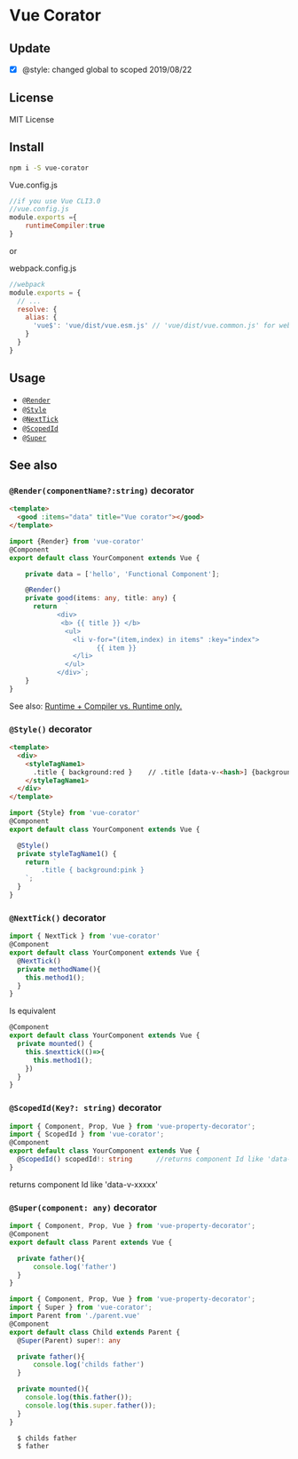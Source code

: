 # Vue Corator


## Update
- [x] @style: changed global to scoped  2019/08/22


## License

MIT License

## Install

```bash
npm i -S vue-corator
```

Vue.config.js
```js
//if you use Vue CLI3.0
//vue.config.js
module.exports ={
    runtimeCompiler:true
}
```
or

webpack.config.js
``` js
//webpack
module.exports = {
  // ...
  resolve: {
    alias: {
      'vue$': 'vue/dist/vue.esm.js' // 'vue/dist/vue.common.js' for webpack 1
    }
  }
}
```

## Usage

- [`@Render`](#Render)
- [`@Style`](#Style)   
- [`@NextTick`](#NextTick)
- [`@ScopedId`](#ScopedId)
- [`@Super`](#Super)

## See also

### <a id="Render"></a> `@Render(componentName?:string)` decorator


```html
<template>
  <good :items="data" title="Vue corator"></good>
</template>
```

```ts
import {Render} from 'vue-corator'
@Component
export default class YourComponent extends Vue {

    private data = ['hello', 'Functional Component'];

    @Render()
    private good(items: any, title: any) {
      return  `
            <div>
             <b> {{ title }} </b>
              <ul>
                <li v-for="(item,index) in items" :key="index">
                      {{ item }}
                </li>
              </ul>
            </div>`;
    }
}
``` 

See also: [Runtime + Compiler vs. Runtime only.](https://vuejs.org/v2/guide/installation.html#Runtime-Compiler-vs-Runtime-only)


### <a id="Style"></a> `@Style()` decorator

```html
<template>
  <div>
    <styleTagName1>
      .title { background:red }    // .title [data-v-<hash>] {background:red}
    </styleTagName1>   
  </div>
</template>
```

```ts
import {Style} from 'vue-corator'
@Component
export default class YourComponent extends Vue {

  @Style()
  private styleTagName1() {
    return `
        .title { background:pink }
    `;
  }
}
```

### <a id="NextTick"></a> `@NextTick()` decorator

```ts
import { NextTick } from 'vue-corator'
@Component
export default class YourComponent extends Vue {
  @NextTick()
  private methodName(){
    this.method1();
  }
}
```
Is equivalent

```ts
@Component
export default class YourComponent extends Vue {
  private mounted() {
    this.$nexttick(()=>{
      this.method1();
    })
  }
}
```

### <a id="ScopedId"></a> `@ScopedId(Key?: string)` decorator

```ts
import { Component, Prop, Vue } from 'vue-property-decorator';
import { ScopedId } from 'vue-corator';
@Component
export default class YourComponent extends Vue {
  @ScopedId() scopedId!: string      //returns component Id like 'data-v-xxxxx'
}
```
returns component Id like 'data-v-xxxxx'



### <a id="Super"></a> `@Super(component: any)` decorator

```ts
import { Component, Prop, Vue } from 'vue-property-decorator';
@Component
export default class Parent extends Vue {

  private father(){
      console.log('father')
  }
}
```

```ts
import { Component, Prop, Vue } from 'vue-property-decorator';
import { Super } from 'vue-corator';
import Parent from './parent.vue'
@Component
export default class Child extends Parent {
  @Super(Parent) super!: any  

  private father(){
      console.log('childs father')
  }

  private mounted(){
    console.log(this.father());
    console.log(this.super.father());
  }
}
```
```log
  $ childs father
  $ father
```
